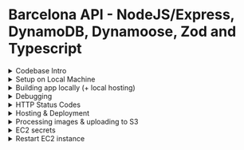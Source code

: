# Barcelona API - NodeJS/Express, DynamoDB, Dynamoose, Zod and Typescript

<details>
  <summary>Codebase Intro</summary>
  
  ---
  Initial packages which were installed:
  ```bash
  # Packages
  npm install express zod config cors dotenv express @aws-sdk/client-dynamodb http-status-codes pino pino-pretty prom-client response-time dayjs bcrypt jsonwebtoken lodash nanoid dynamoose uuid

  # Types
  npm install @types/body-parser @types/config @types/cors @types/express @types/node @types/pino @types/bcrypt @types/jsonwebtoken @types/lodash @types/nanoid @types/response-time @types/uuid ts-node-dev typescript -D
  ```

</details>
<details>
  <summary>Setup on Local Machine</summary>

  # Environment Config
  ## Secret Config, dotenv (`.env`)

  Create a `.env` file and setup environment variables which will be available in `process.env`
  > Do not commit these to the repo. There is a gitignore entry to prevent this also.


  ## General config (stored in Repo)
  ```ts
  // this will import config values from config: ./config/default.ts
  import config from "config";
  ```

  # Install the app

  ```bash
  yarn install
  ```

  # Start the app

  ```bash
  yarn start
  ```

</details>

<details>

  <summary>Building app locally (+ local hosting)</summary>

  ```bash
  # use node 16, if not already
  nvm use v16
  # build app
  npm run build
  # host local server
  node --experimental-specifier-resolution=node build/src/app.js
  ```

  > Probably works with node v18, but not tested!

</details>

<details>
  <summary>Debugging</summary>

  # Debugging app in VSCode (with breakpoints)

  https://code.visualstudio.com/docs/nodejs/nodejs-debugging

  Setup Nodejs... configuration first

  ![](./diagrams/debugging.png)

  Then, do:

  Debug -> Run Script: start

</details>

<details>
  <summary>HTTP Status Codes</summary>

  # HTTP Status Codes

  There is a [full list here](./HTTP_CODES.md)

</details>

<details>
  <summary>Hosting & Deployment</summary>

  # Hosting

  The app is hosted on AWS

  ## Deploying to Production - TODO!

  To deploy to production, merge to `main` branch. Deployment will happen automatically using Github Actions.
</details>

<details>
  <summary>Processing images & uploading to S3</summary>

  Help: https://docs.aws.amazon.com/cli/latest/reference/s3/sync.html

  1. Run script: `node ./src/processImages/script.js`
  2. Sync to S3: `npm run sync:images:thumb` (or all)

</details>


<details>
  <summary>EC2 secrets</summary>

  In the code we are accessing `process.env` variables (ex: `process.env.AWS_S3_BUCKET`).
  
  On Local dev they are in the .env file.
  
  On AWS EC2 instance, they are stored here:

  ```sh
  # /etc/profile
  
  # /etc/environment << NOTE, this doesn't seem to work so use profile!!!
  # https://superuser.com/questions/664169/what-is-the-difference-between-etc-environment-and-etc-profile
  
  # Inside file:
  export AWS_S3_BUCKET=XXX
  ...

  ```

  Using vim:

  ```sh
  sudo vim /etc/profile
  # File opens
  # You are in command mode. Hit "i" on keyboard for Insert mode

  # -- Make changes --

  # Exit insert mode: Escape key
  
  # Save changes by writing to the file
  # Write changes:
  # :w
  # Quit:
  # :q

  # Close without saving changes (from command mode)
  # :q!

  # There is also visual mode (v on keyboard)

  ```
  
  > Note: Now you might need to restart the service!


  ---

  # Random shit which might one day help!

  ## Environment Variables on Linux:

  Open the AWS terminal on the instance:

  ```sh
  # List all exported vars
  export -p
  ```

  ## See what environment vars are available to the node process running the API

  ```sh
  # show all processes running
  ps faux
  # find: ec2-user ... /usr/bin/node --experimental-specifier-resolution=node /home/ec2-user/barcel...

  # Can also do this for the PID:
  sudo systemctl status nodeapi

  # Ex: process ID = 1837
  ps faux | grep '1837'

  # Show vars
  cat /proc/1837/environ

  # More readable - same as the above
  strings /proc/1837/environ


  # export a new one:
  # use export FOO=BAR
  export MY_ENV_VAR=https://cdn.pocketbarcelona.com

  # view all exported vars: just run without args:
  # export

  # Also in:
  /etc/profile.d/sh.local

  ```

  ```sh
  # Random shit just in case!
  
  cat /etc/environment 
  sudo vim /etc/profile
  node --experimental-specifier-resolution=node src/app.js
  sudo systemctl status nodeapi
  pkill node
  sudo pkill node
  sudo systemctl start nodeapi
  sudo systemctl status nodeapi
  journalctl -u nodeapi.service
  which node
  sudo nano /lib/systemd/system/nodeapi.service
  sudo systemctl enable nodeapi.service
  sudo systemctl start nodeapi.service
  sudo systemctl status nodeapi

  journalctl -u nodeapi.service
  sudo systemctl stop nodeapi.service
  sudo systemctl star nodeapi.service
  sudo systemctl start nodeapi.service
  
  curl localhost:3002/healthcheck
  curl localhost:3002/healthcheck -v
  ```
  

</details>

<details>
  <summary>Restart EC2 instance</summary>

  From AWS -> EC2.
  Instances: Reboot

  Then, on EC2 console:

  ```sh
  sudo systemctl restart nodeapi.service
  sudo systemctl status nodeapi
  ```
</details>